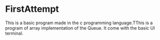 # FirstAttempt
This is a basic program made in the c programming language.TThis is a program of array implementation of the Queue.
It come with the basic UI terminal.
